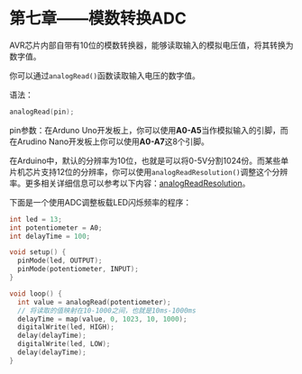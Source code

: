 # 第七章——模数转换ADC

AVR芯片内部自带有10位的模数转换器，能够读取输入的模拟电压值，将其转换为数字值。

你可以通过`analogRead()`函数读取输入电压的数字值。

语法：

```cpp
analogRead(pin);
```

pin参数：在Arduno Uno开发板上，你可以使用**A0-A5**当作模拟输入的引脚，而在Arudino Nano开发板上你可以使用**A0-A7**这8个引脚。

在Arduino中，默认的分辨率为10位，也就是可以将0-5V分割1024份。而某些单片机芯片支持12位的分辨率，你可以使用`analogReadResolution()`调整这个分辨率。更多相关详细信息可以参考以下内容：[analogReadResolution](https://www.arduino.cc/reference/en/language/functions/zero-due-mkr-family/analogreadresolution/)。

下面是一个使用ADC调整板载LED闪烁频率的程序：

```cpp
int led = 13;
int potentiometer = A0;
int delayTime = 100;

void setup() {
  pinMode(led, OUTPUT);
  pinMode(potentiometer, INPUT);
}

void loop() {
  int value = analogRead(potentiometer);
  // 将读取的值映射在10-1000之间，也就是10ms-1000ms
  delayTime = map(value, 0, 1023, 10, 1000);
  digitalWrite(led, HIGH);
  delay(delayTime);
  digitalWrite(led, LOW);
  delay(delayTime);
}
```
